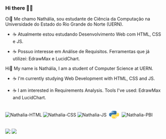 ### Hi there 👋🐱
Oi🤗 Me chamo Nathália, sou estudante de Ciência da Computação na Universidade do Estado do Rio Grande do Norte (UERN). 

- ☕ Atualmente estou estudando Desenvolvimento Web com HTML, CSS e JS.

- ☕ Possuo interesse em Análise de Requisitos. Ferramentas que já utilizei: EdrawMax e LucidChart. 

Hi🤗 My name is Nathália, I am a student of Computer Science at UERN.

- ☕ I'm currently studying Web Development with HTML, CSS and JS.

- ☕ I am interested in Requirements Analysis. Tools I've used: EdrawMax and LucidChart.
<div>

<div style="display: inline_block"><br>
  <img align="center" alt="Nathalia-HTML" height="30" width="40" src="https://cdn.jsdelivr.net/gh/devicons/devicon@latest/icons/html5/html5-original-wordmark.svg">
  <img align="center" alt="Nathalia-CSS" height="30" width="40" src="https://cdn.jsdelivr.net/gh/devicons/devicon@latest/icons/css3/css3-original.svg">
  <img align="center" alt="Nathalia-JS" height="30" width="40" src="https://cdn.jsdelivr.net/gh/devicons/devicon@latest/icons/javascript/javascript-original.svg">
  <img align="center" alt="Nathalia-Python" height="30" width="40" src="https://raw.githubusercontent.com/devicons/devicon/master/icons/python/python-original.svg">
  <img align="center" alt="Nathalia-PBI" height="30" width="40" src="https://raw.githubusercontent.com/microsoft/PowerBI-Icons/f1d4dd6cd52338a186f58bc29c437f64cf6b327b/SVG/Power-BI.svg">
</div>

##

<div> 
  <a href="https://www.linkedin.com/in/nath%C3%A1lia-noemia-08328b1b3" target="_blank"><img src="https://img.shields.io/badge/-LinkedIn-%230077B5?style=for-the-badge&logo=linkedin&logoColor=white" target="_blank"></a>
  <a href = "mailto:noemianathalia@gmail.com"><img src="https://img.shields.io/badge/-Gmail-%23333?style=for-the-badge&logo=gmail&logoColor=red" target="_blank"></a>
</div> 

                 
    
          
